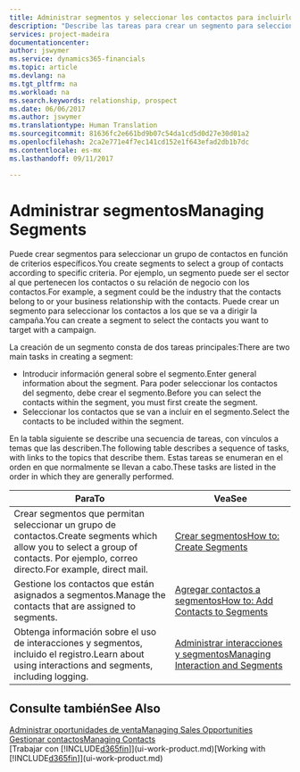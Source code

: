 ```yaml
---
title: Administrar segmentos y seleccionar los contactos para incluirlos | Documentos de Microsoft
description: "Describe las tareas para crear un segmento para seleccionar un grupo de contactos según criterios específicos, por ejemplo, contactos de un determinado sector al que desee dirigirse."
services: project-madeira
documentationcenter: 
author: jswymer
ms.service: dynamics365-financials
ms.topic: article
ms.devlang: na
ms.tgt_pltfrm: na
ms.workload: na
ms.search.keywords: relationship, prospect
ms.date: 06/06/2017
ms.author: jswymer
ms.translationtype: Human Translation
ms.sourcegitcommit: 81636fc2e661bd9b07c54da1cd5d0d27e30d01a2
ms.openlocfilehash: 2ca2e771e4f7ec141cd152e1f643efad2db1b7dc
ms.contentlocale: es-mx
ms.lasthandoff: 09/11/2017

---
```

# <a name="managing-segments"></a><span data-ttu-id="1f623-103">Administrar segmentos</span><span class="sxs-lookup"><span data-stu-id="1f623-103">Managing Segments</span></span>
<span data-ttu-id="1f623-104">Puede crear segmentos para seleccionar un grupo de contactos en función de criterios específicos.</span><span class="sxs-lookup"><span data-stu-id="1f623-104">You create segments to select a group of contacts according to specific criteria.</span></span> <span data-ttu-id="1f623-105">Por ejemplo, un segmento puede ser el sector al que pertenecen los contactos o su relación de negocio con los contactos.</span><span class="sxs-lookup"><span data-stu-id="1f623-105">For example, a segment could be the industry that the contacts belong to or your business relationship with the contacts.</span></span> <span data-ttu-id="1f623-106">Puede crear un segmento para seleccionar los contactos a los que se va a dirigir la campaña.</span><span class="sxs-lookup"><span data-stu-id="1f623-106">You can create a segment to select the contacts you want to target with a campaign.</span></span>

<span data-ttu-id="1f623-107">La creación de un segmento consta de dos tareas principales:</span><span class="sxs-lookup"><span data-stu-id="1f623-107">There are two main tasks in creating a segment:</span></span>

* <span data-ttu-id="1f623-108">Introducir información general sobre el segmento.</span><span class="sxs-lookup"><span data-stu-id="1f623-108">Enter general information about the segment.</span></span> <span data-ttu-id="1f623-109">Para poder seleccionar los contactos del segmento, debe crear el segmento.</span><span class="sxs-lookup"><span data-stu-id="1f623-109">Before you can select the contacts within the segment, you must first create the segment.</span></span>
* <span data-ttu-id="1f623-110">Seleccionar los contactos que se van a incluir en el segmento.</span><span class="sxs-lookup"><span data-stu-id="1f623-110">Select the contacts to be included within the segment.</span></span>

<span data-ttu-id="1f623-111">En la tabla siguiente se describe una secuencia de tareas, con vínculos a temas que las describen.</span><span class="sxs-lookup"><span data-stu-id="1f623-111">The following table describes a sequence of tasks, with links to the topics that describe them.</span></span> <span data-ttu-id="1f623-112">Estas tareas se enumeran en el orden en que normalmente se llevan a cabo.</span><span class="sxs-lookup"><span data-stu-id="1f623-112">These tasks are listed in the order in which they are generally performed.</span></span>

| <span data-ttu-id="1f623-113">Para</span><span class="sxs-lookup"><span data-stu-id="1f623-113">To</span></span> | <span data-ttu-id="1f623-114">Vea</span><span class="sxs-lookup"><span data-stu-id="1f623-114">See</span></span> |
| --- | --- |
| <span data-ttu-id="1f623-115">Crear segmentos que permitan seleccionar un grupo de contactos.</span><span class="sxs-lookup"><span data-stu-id="1f623-115">Create segments which allow you to select a group of contacts.</span></span> <span data-ttu-id="1f623-116">Por ejemplo, correo directo.</span><span class="sxs-lookup"><span data-stu-id="1f623-116">For example, direct mail.</span></span> |[<span data-ttu-id="1f623-117">Crear segmentos</span><span class="sxs-lookup"><span data-stu-id="1f623-117">How to: Create Segments</span></span>](marketing-how-create-segment.md) |
| <span data-ttu-id="1f623-118">Gestione los contactos que están asignados a segmentos.</span><span class="sxs-lookup"><span data-stu-id="1f623-118">Manage the contacts that are assigned to segments.</span></span> |[<span data-ttu-id="1f623-119">Agregar contactos a segmentos</span><span class="sxs-lookup"><span data-stu-id="1f623-119">How to: Add Contacts to Segments</span></span>](marketing-add-contact-segment.md) |
| <span data-ttu-id="1f623-120">Obtenga información sobre el uso de interacciones y segmentos, incluido el registro.</span><span class="sxs-lookup"><span data-stu-id="1f623-120">Learn about using interactions and segments, including logging.</span></span> |[<span data-ttu-id="1f623-121">Administrar interacciones y segmentos</span><span class="sxs-lookup"><span data-stu-id="1f623-121">Managing Interaction and Segments</span></span>](marketing-interaction-segments.md) |

## <a name="see-also"></a><span data-ttu-id="1f623-122">Consulte también</span><span class="sxs-lookup"><span data-stu-id="1f623-122">See Also</span></span>
[<span data-ttu-id="1f623-123">Administrar oportunidades de venta</span><span class="sxs-lookup"><span data-stu-id="1f623-123">Managing Sales Opportunities</span></span>](marketing-manage-sales-opportunities.md)  
[<span data-ttu-id="1f623-124">Gestionar contactos</span><span class="sxs-lookup"><span data-stu-id="1f623-124">Managing Contacts</span></span>](marketing-contacts.md)  
<span data-ttu-id="1f623-125">[Trabajar con [!INCLUDE[d365fin](includes/d365fin_md.md)]](ui-work-product.md)</span><span class="sxs-lookup"><span data-stu-id="1f623-125">[Working with [!INCLUDE[d365fin](includes/d365fin_md.md)]](ui-work-product.md)</span></span>

